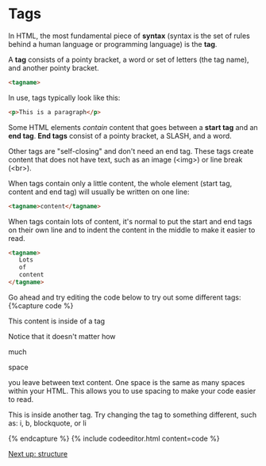 # Tags

In HTML, the most fundamental piece of <b>syntax</b> (syntax is the set of rules behind a human language or programming language) is the <b>tag</b>.

A **tag** consists of a pointy bracket, a word or set of letters (the tag name), and another pointy bracket.

```html
<tagname>
```

In use, tags typically look like this:

```html
<p>This is a paragraph</p>
```

Some HTML elements <i>contain</i> content that goes between a <b>start tag</b> and an <b>end tag</b>. <b>End tags</b> consist of a pointy bracket, a SLASH, and a word.

Other tags are "self-closing" and don't need an end tag. These tags create content that does not have text, such as an image (&lt;img&gt;) or line break (&lt;br&gt;).

When tags contain only a little content, the whole
element (start tag, content and end tag) will usually 
be written on one line:
```html
<tagname>content</tagname>
```
When tags contain lots of content, it's normal to put
the start and end tags on their own line and to indent
the content in the middle to make it easier to read.
```html
<tagname>
   Lots
   of
   content
</tagname>
```

Go ahead and try editing the code below to try out some different tags:
{%capture code %}
<p>
  This content is inside of a tag 
</p>
<p>
  Notice that
  it doesn't matter how
  
  much
  
  
  
  space
 
  you leave between text content.
  One space is the same as               many spaces
  within your HTML. This allows you to use spacing
  to make your code easier to read.
</p>
<p>
  This is inside another tag. 
  Try changing the tag to something 
  different, such as: 
  i, b, blockquote, or li
</p>
{% endcapture %}
{% include codeeditor.html content=code %}

[Next up: structure](./2-structure.md)
